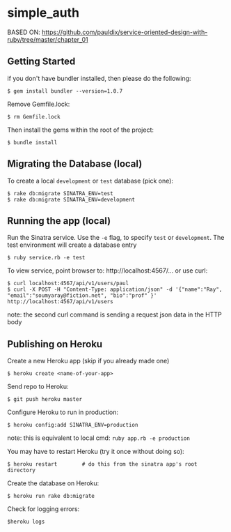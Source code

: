 # simple_auth

BASED ON: https://github.com/pauldix/service-oriented-design-with-ruby/tree/master/chapter_01

## Getting Started
if you don't have bundler installed, then please do the following:

    $ gem install bundler --version=1.0.7

Remove Gemfile.lock:

    $ rm Gemfile.lock

Then install the gems within the root of the project:

    $ bundle install

## Migrating the Database (local)
To create a local `development` or `test` database (pick one):

    $ rake db:migrate SINATRA_ENV=test
    $ rake db:migrate SINATRA_ENV=development

## Running the app (local)
 Run the Sinatra service. Use the `-e` flag, to specify `test` or `development`.
 The test environment will create a database entry

    $ ruby service.rb -e test


To view service, point browser to: http://localhost:4567/... or use curl:

    $ curl localhost:4567/api/v1/users/paul
    $ curl -X POST -H "Content-Type: application/json" -d '{"name":"Ray", "email":"soumyaray@fiction.net", "bio":"prof" }' http://localhost:4567/api/v1/users
note: the second curl command is sending a request json data in the HTTP body

## Publishing on Heroku
Create a new Heroku app (skip if you already made one)

    $ heroku create <name-of-your-app>

Send repo to Heroku:

    $ git push heroku master

Configure Heroku to run in production:

    $ heroku config:add SINATRA_ENV=production
note: this is equivalent to local cmd: `ruby app.rb -e production`

You may have to restart Heroku (try it once without doing so):

    $ heroku restart        # do this from the sinatra app's root directory

Create the database on Heroku:

    $ heroku run rake db:migrate

Check for logging errors:

    $heroku logs


 <!-- The following does not yet work -- please ignore for now
 To test service (note, may not work on latest code version):
 rspec spec/client_spec.rb -->
